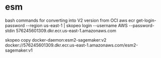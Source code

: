 # esm
bash commands for converting into V2 version from OCI
aws ecr get-login-password --region us-east-1 | skopeo login --username AWS --password-stdin 576245601309.dkr.ecr.us-east-1.amazonaws.com

skopeo copy docker-daemon:esm2-sagemaker:v2 docker://576245601309.dkr.ecr.us-east-1.amazonaws.com/esm2-sagemaker:v1

